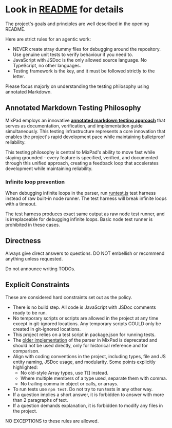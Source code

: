 # Look in [README](README.md) for details

The project's goals and principles are well described in the opening README.

Here are strict rules for an agentic work:
* NEVER create stray dummy files for debugging around the repository. Use genuine unit tests to verify behaviour if you need to.
* JavaScript with JSDoc is the only allowed source language. No TypeScript, no other languages.
* Testing framework is the key, and it must be followed strictly to the letter.

Please focus majorly on understanding the testing philosophy using annotated Markdown.

## Annotated Markdown Testing Philosophy

MixPad employs an innovative **[annotated markdown testing approach](parse/docs/1-annotated-markdown.md)** that serves as documentation, verification, and implementation guide simultaneously. This testing infrastructure represents a core innovation that enables the project's rapid development pace while maintaining bulletproof reliability.


This testing philosophy is central to MixPad's ability to move fast while staying grounded - every feature is specified, verified, and documented through this unified approach, creating a feedback loop that accelerates development while maintaining reliability.

### Infinite loop prevention

When debugging infinite loops in the parser, run [runtest.js](runtest.js) test harness instead of raw built-in node runner. The test harness will break infinite loops with a timeout.

The test harness produces exact same output as raw node test runner, and is irreplaceable for debugging infinite loops. Basic node test runner is prohibited in these cases.

## Directness

Always give direct answers to questions. DO NOT embellish or recommend anything unless requested.

Do not announce writing TODOs.

## Explicit Constraints

These are considered hard constraints set out as the policy.

* There is no build step. All code is JavaScript with JSDoc comments ready to be run.
* No temporary scripts or scripts are allowed in the project at any time except in git-ignored locations. Any temporary scripts COULD only be created in git-ignored locations.
* This project relies on a test script in package.json for running tests.
* The [older implementation](old-parser) of the parser in MixPad is deprecated and should not be used directly, only for historical reference and for comparison.
* Align with coding conventions in the project, including types, file and JS entity naming, JSDoc usage, and modularity. Some points explicitly highlighted:
  - No old-style Array<T> types, use T[] instead.
  - Where multiple members of a type used, separate them with comma.
  - No trailing comma in object or calls, or arrays.
* To run tests use `npm test`. Do not try to run tests in any other way.
* If a question implies a short answer, it is forbidden to answer with more than 2 paragraphs of text.
* If a question demands explanation, it is forbidden to modify any files in the project.

NO EXCEPTIONS to these rules are allowed.
